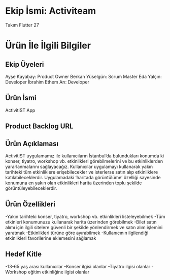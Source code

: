 # Ekip İsmi: Activiteam

Takım Flutter 27

# Ürün İle İlgili Bilgiler

## Ekip Üyeleri
Ayşe Kayabay: Product Owner 
Berkan Yüselgün: Scrum Master 
Eda Yalçın: Developer
İbrahim Ethem Arı: Developer

## Ürün İsmi
ActivitIST App

## Product Backlog URL

## Ürün Açıklaması
ActivitIST uygulamamız ile kullanıcıların İstanbul’da bulundukları konumda ki konser, tiyatro, workshop vb. etkinlikleri görebilmelerini ve bu etkinliklerden yararlanmalarını sağlayacağız. Kullanıcılar uygulamayı kullanarak yakın tarihteki tüm etkinliklere erişebilecekler ve isterlerse satın alıp etkinliklere katılabileceklerdir. Uygulamadaki ‘haritada görüntülüme’ özelliği sayesinde konumuna en yakın olan etkinlikleri harita üzerinden toplu şekilde görüntüleyebileceklerdir.

## Ürün Özellikleri
-Yakın tarihteki konser, tiyatro, workshop vb. etkinlikleri listeleyebilmek
-Tüm etkinleri konumunuzu kullanarak harita üzerinden görebilmek
-Bilet satın alımı için ilgili sitelere güvenli bir şekilde yönlendirmek ve satın alım işlemini yaratmak
-Etkinlikleri türüne göre ayırabilmek
-Kullanıcının ilgilendiği etkinlikleri favorilerine eklemesini sağlamak

## Hedef Kitle
-13-65 yaş arası kullanıcılar
-Konser ilgisi olanlar
-Tiyatro ilgisi olanlar
-Workshop eğitim etkinliğine ilgisi olanlar
